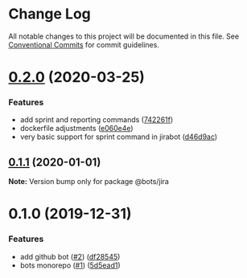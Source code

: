 # Change Log

All notable changes to this project will be documented in this file.
See [Conventional Commits](https://conventionalcommits.org) for commit guidelines.

# [0.2.0](https://github.com/mariusz-kabala/bots/compare/@bots/jira@0.1.1...@bots/jira@0.2.0) (2020-03-25)


### Features

* add sprint and reporting commands ([742261f](https://github.com/mariusz-kabala/bots/commit/742261fe81c43ecccd28921b3da94c46eccd895f))
* dockerfile adjustments ([e060e4e](https://github.com/mariusz-kabala/bots/commit/e060e4e5ac06bf7c0a93cd9dc2b47b46d26cc615))
* very basic support for sprint command in jirabot ([d46d9ac](https://github.com/mariusz-kabala/bots/commit/d46d9ac1b3c46530c6508ec8469016a27d8d9b88))





## [0.1.1](https://github.com/mariusz-kabala/bots/compare/@bots/jira@0.1.0...@bots/jira@0.1.1) (2020-01-01)

**Note:** Version bump only for package @bots/jira





# 0.1.0 (2019-12-31)


### Features

* add github bot ([#2](https://github.com/mariusz-kabala/bots/issues/2)) ([df28545](https://github.com/mariusz-kabala/bots/commit/df2854521613efbde3a072ff44bf4c588cf80026))
* bots monorepo ([#1](https://github.com/mariusz-kabala/bots/issues/1)) ([5d5ead1](https://github.com/mariusz-kabala/bots/commit/5d5ead1c84395760a2ebd56c8b3561e4f7c873d1))
